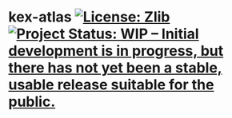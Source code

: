 # kex-atlas [![License: Zlib](https://img.shields.io/badge/License-Zlib-green.svg)](https://opensource.org/licenses/Zlib) [![Project Status: WIP – Initial development is in progress, but there has not yet been a stable, usable release suitable for the public.](https://www.repostatus.org/badges/latest/active.svg)](https://www.repostatus.org/#active)

